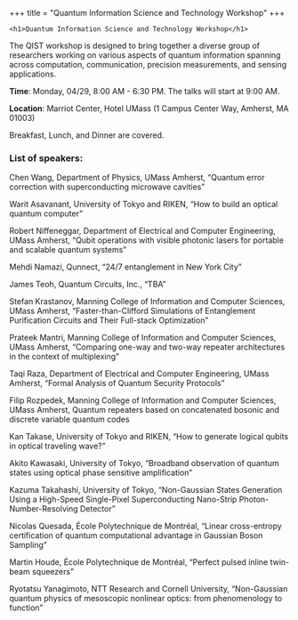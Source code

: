 +++
title = "Quantum Information Science and Technology Workshop"
+++

~~~
<h1>Quantum Information Science and Technology Workshop</h1>
~~~

The QIST workshop is designed to bring together a diverse group of researchers working on various aspects of quantum information spanning across computation, communication, precision measurements, and sensing applications.  

**Time**: Monday, 04/29, 8:00 AM - 6:30 PM. The talks will start at 9:00 AM.  

**Location**: Marriot Center, Hotel UMass (1 Campus Center Way, Amherst, MA 01003) 

Breakfast, Lunch, and Dinner are covered. 

### List of speakers: 

Chen Wang, Department of Physics, UMass Amherst, “Quantum error correction with superconducting microwave cavities” 

Warit Asavanant, University of Tokyo and RIKEN, “How to build an optical quantum computer” 

Robert Niffeneggar, Department of Electrical and Computer Engineering, UMass Amherst, “Qubit operations with visible photonic lasers for portable and scalable quantum systems” 

Mehdi Namazi, Qunnect, “24/7 entanglement in New York City”  

James Teoh, Quantum Circuits, Inc., “TBA” 

Stefan Krastanov, Manning College of Information and Computer Sciences, UMass Amherst, “Faster-than-Clifford Simulations of Entanglement Purification Circuits and Their Full-stack Optimization”

Prateek Mantri, Manning College of Information and Computer Sciences, UMass Amherst, “Comparing one-way and two-way repeater architectures in the context of multiplexing” 

Taqi Raza, Department of Electrical and Computer Engineering, UMass Amherst, “Formal Analysis of Quantum Security Protocols” 

Filip Rozpedek, Manning College of Information and Computer Sciences, UMass Amherst, Quantum repeaters based on concatenated bosonic and discrete variable quantum codes 

Kan Takase, University of Tokyo and RIKEN, “How to generate logical qubits in optical traveling wave?” 

Akito Kawasaki, University of Tokyo, “Broadband observation of quantum states using optical phase sensitive amplification” 

Kazuma Takahashi, University of Tokyo, “Non-Gaussian States Generation Using a High-Speed Single-Pixel Superconducting Nano-Strip Photon-Number-Resolving Detector” 

Nicolas Quesada, École Polytechnique de Montréal, “Linear cross-entropy certification of quantum computational advantage in Gaussian Boson Sampling” 

Martin Houde, École Polytechnique de Montréal, “Perfect pulsed inline twin-beam squeezers” 

Ryotatsu Yanagimoto, NTT Research and Cornell University, “Non-Gaussian quantum physics of mesoscopic nonlinear optics: from phenomenology to function” 

 
